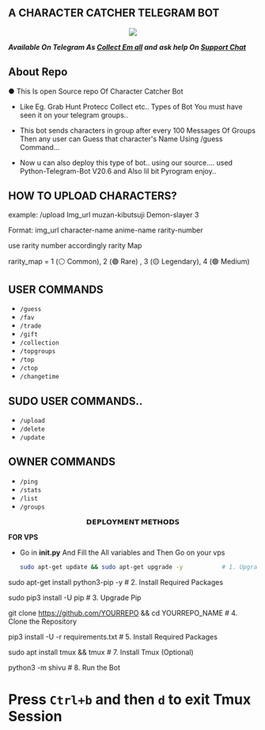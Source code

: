 ## A CHARACTER CATCHER TELEGRAM BOT
<p align="center">
  <img src="https://graph.org/file/9901c2070cea11d1aa194.jpg"/>
</p>

_**Available On Telegram As 
[Collect Em all](https://t.me/Collect_em_AllBot) and**_
_**ask help On [Support Chat](https://t.me/Collect_em_support)**_

## About Repo
● This Is open Source repo Of Character Catcher Bot
- Like Eg. Grab Hunt Protecc Collect etc.. Types of Bot You must have seen it on your telegram groups..
- This bot sends characters in group after every 100 Messages Of Groups Then any user can Guess that character's Name Using /guess Command... 

- Now u can also deploy this type of bot.. using our source.... used Python-Telegram-Bot V20.6 and Also lil bit Pyrogram enjoy.. 


## HOW TO UPLOAD CHARACTERS?
example: /upload Img_url muzan-kibutsuji 
Demon-slayer 3

Format: img_url character-name anime-name rarity-number

use rarity number accordingly rarity Map

rarity_map = 1 (⚪️ Common), 2 (🟣 Rare) , 3 (🟡 Legendary), 4 (🟢 Medium)

## USER COMMANDS
- `/guess`
- `/fav`
- `/trade`
- `/gift`
- `/collection`
- `/topgroups`
- `/top`
- `/ctop`
- `/changetime`
  
## SUDO USER COMMANDS..
- `/upload`
- `/delete`
- `/update`

## OWNER COMMANDS
- `/ping`
- `/stats`
- `/list`
- `/groups`
<p align="center">
<b>𝗗𝗘𝗣𝗟𝗢𝗬𝗠𝗘𝗡𝗧 𝗠𝗘𝗧𝗛𝗢𝗗𝗦</b>
</p>

**FOR VPS**
- Go in **__init__.py** And Fill the All variables and Then Go on your vps
  
  ```bash
  sudo apt-get update && sudo apt-get upgrade -y           # 1. Upgrade and Update System

sudo apt-get install python3-pip -y          # 2. Install Required Packages

sudo pip3 install -U pip          # 3. Upgrade Pip

git clone https://github.com/YOURREPO && cd YOURREPO_NAME           # 4. Clone the Repository

pip3 install -U -r requirements.txt          # 5. Install Required Packages

sudo apt install tmux && tmux           # 7. Install Tmux (Optional)

python3 -m shivu        # 8. Run the Bot
# Press `Ctrl+b` and then `d` to exit Tmux Session
```
